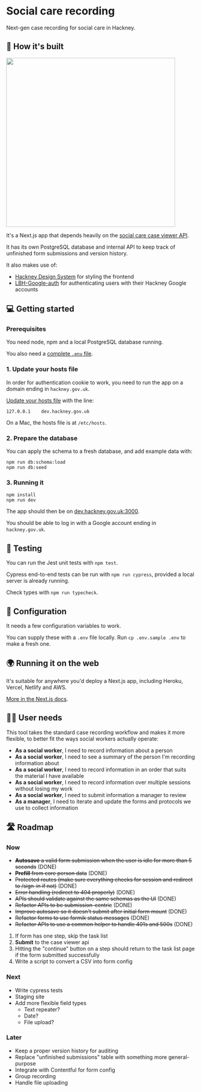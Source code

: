 # Social care recording

Next-gen case recording for social care in Hackney.

## 🧱 How it's built

<img src="https://github.com/LBHackney-IT/social-care-recording/blob/main/public/blueprint.png?raw=true" width="450px" alt="" />

It's a Next.js app that depends heavily on the [social care case viewer API](https://github.com/LBHackney-IT/social-care-case-viewer-api).

It has its own PostgreSQL database and internal API to keep track of unfinished form submissions and version history.

It also makes use of:

- [Hackney Design System](https://github.com/LBHackney-IT/lbh-frontend) for styling the frontend
- [LBH-Google-auth](https://github.com/LBHackney-IT/LBH-Google-auth) for authenticating users with their Hackney Google accounts

## 💻 Getting started

### Prerequisites

You need node, npm and a local PostgreSQL database running.

You also need a [complete `.env` file](#-configuration).

### 1. Update your hosts file

In order for authentication cookie to work, you need to run the app on a domain ending in `hackney.gov.uk`.

[Update your hosts file](https://duckduckgo.com/?t=ffab&q=update+hosts+file&ia=web) with the line:

```
127.0.0.1    dev.hackney.gov.uk
```

On a Mac, the hosts file is at `/etc/hosts`.

### 2. Prepare the database

You can apply the schema to a fresh database, and add example data with:

```
npm run db:schema:load
npm run db:seed
```

### 3. Running it

```
npm install
npm run dev
```

The app should then be on [dev.hackney.gov.uk:3000](http://dev.hackney.gov.uk:3000).

You should be able to log in with a Google account ending in `hackney.gov.uk`.

## 🧪 Testing

You can run the Jest unit tests with `npm test`.

Cypress end-to-end tests can be run with `npm run cypress`, provided a local server is already running.

Check types with `npm run typecheck`.

## 🧬 Configuration

It needs a few configuration variables to work.

You can supply these with a `.env` file locally. Run `cp .env.sample .env` to make a fresh one.

## 🌍 Running it on the web

It's suitable for anywhere you'd deploy a Next.js app, including Heroku, Vercel, Netlify and AWS.

[More in the Next.js docs](https://nextjs.org/docs/deployment).

## 🙋‍♀️ User needs

This tool takes the standard case recording workflow and makes it more flexible, to better fit the ways social workers actually operate:

- **As a social worker**, I need to record information about a person
- **As a social worker**, I need to see a summary of the person I'm recording information about
- **As a social worker**, I need to record information in an order that suits the material I have available
- **As a social worker**, I need to record information over multiple sessions without losing my work
- **As a social worker**, I need to submit information a manager to review
- **As a manager**, I need to iterate and update the forms and protocols we use to collect information

## 🛣 Roadmap

### Now

- ~~**Autosave** a valid form submission when the user is idle for more than 5 seconds~~ (DONE)
- ~~**Prefill** from core person data~~ (DONE)
- ~~Protected routes (make sure everything checks for session and redirect to /sign-in if not)~~ (DONE)
- ~~Error handling (redirect to 404 properly)~~ (DONE)
- ~~APIs should validate against the same schemas as the UI~~ (DONE)
- ~~Refactor APIs to be submission-centric~~ (DONE)
- ~~Improve autosave so it doesn't submit after initial form mount~~ (DONE)
- ~~Refactor forms to use formik status messages~~ (DONE)
- ~~Refactor APIs to use a common helper to handle 401s and 500s~~ (DONE)

1. If form has one step, skip the task list
2. **Submit** to the case viewer api
3. Hitting the "continue" button on a step should return to the task list page if the form submitted successfully
4. Write a script to convert a CSV into form config

### Next

- Write cypress tests
- Staging site
- Add more flexible field types
  - Text repeater?
  - Date?
  - File upload?

### Later

- Keep a proper version history for auditing
- Replace "unfinished submissions" table with something more general-purpose
- Integrate with Contentful for form config
- Group recording
- Handle file uploading
